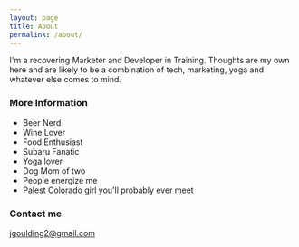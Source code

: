 ```yaml
---
layout: page
title: About
permalink: /about/
---
```


I'm a recovering Marketer and Developer in Training. Thoughts are my own here and are likely to be a combination of tech, marketing, yoga and whatever else comes to mind.

### More Information

* Beer Nerd
* Wine Lover
* Food Enthusiast
* Subaru Fanatic
* Yoga lover
* Dog Mom of two
* People energize me
* Palest Colorado girl you'll probably ever meet

### Contact me

[jgoulding2@gmail.com](mailto:jgoulding2@gmail.com)
